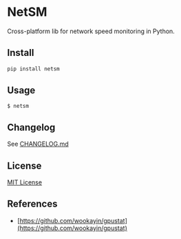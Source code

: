 # NetSM

Cross-platform lib for network speed monitoring in Python.

## Install

```bash
pip install netsm
```

## Usage

`$ netsm`

## Changelog

See [CHANGELOG.md](CHANGELOG.md)

## License

[MIT License](License)

## References

- [https://github.com/wookayin/gpustat](https://github.com/wookayin/gpustat)
